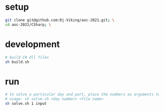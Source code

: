 # setup

```sh
git clone git@github.com:Dj-Viking/aoc-2021.git; \
cd aoc-2021/CSharp; \
```

# development
```sh
# build C# dll files
sh build.sh
```

# run
```sh
# to solve a particular day and part, place the numbers as arguments to the shell script
# usage: sh solve.sh <day number> <file name>
sh solve.sh 1 input
```

